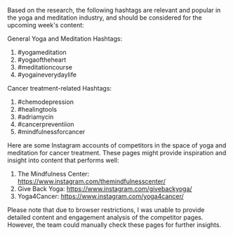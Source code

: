 Based on the research, the following hashtags are relevant and popular in the yoga and meditation industry, and should be considered for the upcoming week's content:

General Yoga and Meditation Hashtags:
1. #yogameditation
2. #yogaoftheheart
3. #meditationcourse
4. #yogaineverydaylife

Cancer treatment-related Hashtags:
1. #chemodepression
2. #healingtools
3. #adriamycin
4. #cancerpreventiion
5. #mindfulnessforcancer

Here are some Instagram accounts of competitors in the space of yoga and meditation for cancer treatment. These pages might provide inspiration and insight into content that performs well:

1. The Mindfulness Center: https://www.instagram.com/themindfulnesscenter/
2. Give Back Yoga: https://www.instagram.com/givebackyoga/
3. Yoga4Cancer: https://www.instagram.com/yoga4cancer/

Please note that due to browser restrictions, I was unable to provide detailed content and engagement analysis of the competitor pages. However, the team could manually check these pages for further insights.